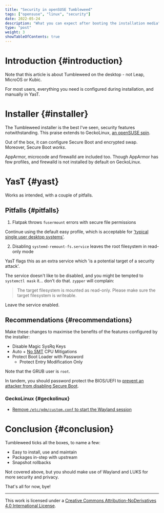 ```yaml
---
title: "Security in openSUSE Tumbleweed"
tags: ["opensuse", "linux", "security"]
date: 2022-05-24
description: "What you can expect after booting the installation media"
type: "post"
weight: 3
showTableOfContents: true
---
```


# Introduction {#introduction}

Note that this article is about Tumbleweed on the desktop - not Leap, MicroOS or Kubic.

For most users, everything you need is configured during installation, and manually in YasT.

# Installer {#installer}

The Tumbleweed installer is the best I've seen, security features notwithstanding. This praise extends to GeckoLinux, [an openSUSE spin](https://geckolinux.github.io/#how-different).

Out of the box, it can configure Secure Boot and encrypted swap. Moreover, Secure Boot *works*.

AppArmor, microcode and firewalld are included too. Though AppArmor has few profiles, and firewalld is not installed by default on GeckoLinux.

# YasT {#yast}

Works as intended, with a couple of pitfalls.

## Pitfalls {#pitfalls}

1. Flatpak throws `fusermount` errors with secure file permissions

Continue using the default easy profile, which is acceptable for ['typical single user desktop systems'](https://en.opensuse.org/openSUSE:Security_Documentation#Available_Profiles).

2. Disabling `systemd-remount-fs.service` leaves the root filesystem in read-only mode

YasT flags this as an extra service which 'is a potential target of a security attack'.

The service doesn't like to be disabled, and you might be tempted to `systemctl mask` it... don't do that. `zypper` will complain:

> The target filesystem is mounted as read-only. Please make sure the target filesystem is writeable.

Leave the service enabled.

## Recommendations {#recommendations}

Make these changes to maximise the benefits of the features configured by the installer:

* Disable Magic SysRq Keys
* Auto + [No SMT](https://www.privacyguides.org/linux-desktop/hardening/#simultaneous-multithreading-smt) CPU Mitigations
* Protect Boot Loader with Password
	* Protect Entry Modification Only

Note that the GRUB user is `root`.

In tandem, you should password protect the BIOS/UEFI to [prevent an attacker from disabling Secure Boot](https://www.privacyguides.org/linux-desktop/hardening/#secure-boot).

### GeckoLinux {#geckolinux}

* [Remove `/etc/gdm/custom.conf` to start the Wayland session](https://github.com/geckolinux/geckolinux-project/issues/191#issuecomment-772202462)

# Conclusion {#conclusion}

Tumbleweed ticks all the boxes, to name a few:

* Easy to install, use and maintain
* Packages in-step with upstream
* Snapshot rollbacks

Not covered above, but you should make use of Wayland and LUKS for more security and privacy.

That's all for now, bye!

---

This work is licensed under a [Creative Commons Attribution-NoDerivatives 4.0 International License](http://creativecommons.org/licenses/by-nd/4.0/).
